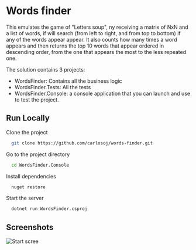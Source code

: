 # Words finder

This emulates the game of "Letters soup", ny receiving a matrix of NxN and a list of words, if will search (from left to right, and from top to bottom) if any of the words appear appear. It also counts how many times a word appears and then returns the top 10 words that appear ordered in descending order, from the one that appears the most to the less repeated one.

The solution contains 3 projects:
 - WordsFinder: Contains all the business logic
 - WordsFinder.Tests: All the tests
 - WordsFinder.Console: a console application that you can launch and use to test the project.

 
## Run Locally

Clone the project

```bash
  git clone https://github.com/carlosoj/words-finder.git
```

Go to the project directory

```bash
  cd WordsFinder.Console
```

Install dependencies

```bash
  nuget restore
```

Start the server

```bash
  dotnet run WordsFinder.csproj
```

## Screenshots

![Start scree](https://photos.app.goo.gl/pb6ZA83h5vn7Hw4H6)
